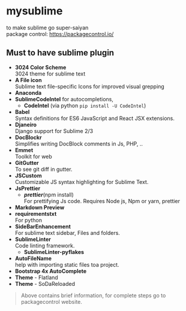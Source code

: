 # mysublime
to make sublime go super-saiyan  
package control: https://packagecontrol.io/

## Must to have sublime plugin
- **3024 Color Scheme**  
3024 theme for sublime text
- **A File icon**  
Sublime text file-specific Icons for improved visual grepping
- **Anaconda**  
- **SublimeCodeIntel**
for autocompletions,
  - **CodeIntel** (via python `pip install -U CodeIntel`)
- **Babel**  
Syntax definitions for ES6 JavaScript and React JSX extensions.
- **Djaneiro**  
Django support for Sublime 2/3
- **DocBlockr**  
Simplifies writing DocBlock comments in Js, PHP, ..
- **Emmet**  
Toolkit for web
- **GitGutter**  
To see git diff in gutter.
- **JSCustom**  
Customizable JS syntax highlighting for Sublime Text.
- **JsPrettier**  
  - ***prettier***(npm install)  
 For prettifying Js code. Requires Node js, Npm or yarn, prettier
- **Markdown Preview**  
- **requirementstxt**  
 For python
- **SideBarEnhancement**  
 For sublime text sidebar, Files and folders.
- **SublimeLinter**  
 Code linting framework.
  - **SublimeLinter-pyflakes**  
- **AutoFileName**  
 help with importing static files toa project.
- **Bootstrap 4x AutoComplete**  
- **Theme** - Flatland  
- **Theme** - SoDaReloaded  

> Above contains brief information, for complete steps go to packagecontrol website.
